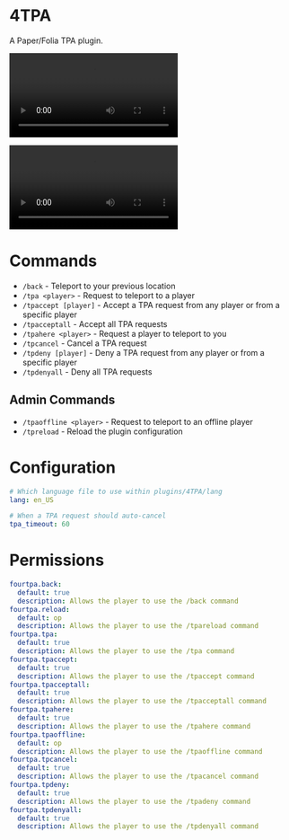 # 4TPA

A Paper/Folia TPA plugin.

![A MP4 Video demonstrating the /tpaccept command. A player named "Pride_Dad" sending a TPA request to a player named "OoLunar." The request is accepted and Pride_Dad is teleported to OoLunar.](./res/tpa.mp4)

![A MP4 Video demonstrating the /tpadeny command. A player named "Pride_Dad" sending a TPA request to a player named "OoLunar." The request is denied and Pride_Dad is not teleported to OoLunar.](./res/tpadeny.mp4)

# Commands

- `/back` - Teleport to your previous location
- `/tpa <player>` - Request to teleport to a player
- `/tpaccept [player]` - Accept a TPA request from any player or from a specific player
- `/tpacceptall` - Accept all TPA requests
- `/tpahere <player>` - Request a player to teleport to you
- `/tpcancel` - Cancel a TPA request
- `/tpdeny [player]` - Deny a TPA request from any player or from a specific player
- `/tpdenyall` - Deny all TPA requests

## Admin Commands
- `/tpaoffline <player>` - Request to teleport to an offline player
- `/tpreload` - Reload the plugin configuration

# Configuration

```yml
# Which language file to use within plugins/4TPA/lang
lang: en_US

# When a TPA request should auto-cancel
tpa_timeout: 60
```

# Permissions

```yml
fourtpa.back:
  default: true
  description: Allows the player to use the /back command
fourtpa.reload:
  default: op
  description: Allows the player to use the /tpareload command
fourtpa.tpa:
  default: true
  description: Allows the player to use the /tpa command
fourtpa.tpaccept:
  default: true
  description: Allows the player to use the /tpaccept command
fourtpa.tpacceptall:
  default: true
  description: Allows the player to use the /tpacceptall command
fourtpa.tpahere:
  default: true
  description: Allows the player to use the /tpahere command
fourtpa.tpaoffline:
  default: op
  description: Allows the player to use the /tpaoffline command
fourtpa.tpcancel:
  default: true
  description: Allows the player to use the /tpacancel command
fourtpa.tpdeny:
  default: true
  description: Allows the player to use the /tpadeny command
fourtpa.tpdenyall:
  default: true
  description: Allows the player to use the /tpdenyall command
```